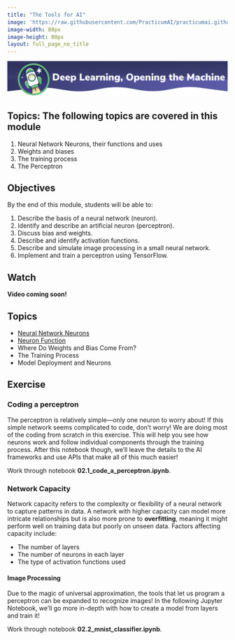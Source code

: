 ```yaml
---
title: "The Tools for AI"
image: 'https://raw.githubusercontent.com/PracticumAI/practicumai.github.io/main/images/icons/practicumai_computing_for_ai.png'
image-width: 80px
image-height: 80px
layout: full_page_no_title
---
```


![Deep Learning, Opening the Machine banner](/images/dlf_open_machine_banner.png)

## Topics: The following topics are covered in this module

1. Neural Network Neurons, their functions and uses
1. Weights and biases
1. The training process
1. The Perceptron

## Objectives

By the end of this module, students will be able to:

1. Describe the basis of a neural network (neuron). 
1. Identify and describe an artificial neuron (perceptron). 
1. Discuss bias and weights. 
1. Describe and identify activation functions. 
1. Describe and simulate image processing in a small neural network. 
1. Implement and train a perceptron using TensorFlow. 

## Watch

**Video coming soon!**

## Topics

* [Neural Network Neurons](/deep_learning/02.1_network_neurons/)
* [Neuron Function](/deep_learning/02.2_neuron_function/)
* Where Do Weights and Bias Come From?
* The Training Process
* Model Deployment and Neurons

## Exercise

### Coding a perceptron

The perceptron is relatively simple—only one neuron to worry about! If this simple network seems complicated to code, don’t worry! We are doing most of the coding from scratch in this exercise. This will help you see how neurons work and follow individual components through the training process. After this notebook though, we’ll leave the details to the AI frameworks and use APIs that make all of this much easier!

Work through notebook **02.1_code_a_perceptron.ipynb**.

### Network Capacity

Network capacity refers to the complexity or flexibility of a neural network to capture patterns in data. A network with higher capacity can model more intricate relationships but is also more prone to **overfitting**, meaning it might perform well on training data but poorly on unseen data. Factors affecting capacity include:

* The number of layers
* The number of neurons in each layer
* The type of activation functions used

#### Image Processing

Due to the magic of universal approximation, the tools that let us program a perceptron can be expanded to recognize images! In the following Jupyter Notebook, we’ll go more in-depth with how to create a model from layers and train it!

Work through notebook **02.2_mnist_classifier.ipynb**.